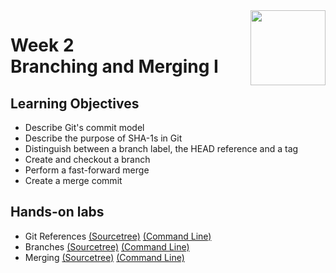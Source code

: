 <a href="../">
  <img src="/img/Version_Control_with_Git_logo.avif" width="120" align="right">
</a>

# Week 2 <br> Branching and Merging I

## Learning Objectives
- Describe Git's commit model
- Describe the purpose of SHA-1s in Git
- Distinguish between a branch label, the HEAD reference and a tag
- Create and checkout a branch
- Perform a fast-forward merge
- Create a merge commit

## Hands-on labs
- Git References [(Sourcetree)](./Labs/lab3_2_03a_sourcetree_references.pdf) [(Command Line)](./Labs/lab3_2_03b_cli_references.pdf)
- Branches [(Sourcetree)](./Labs/lab3_2_04a_sourcetree_branches.pdf) [(Command Line)](./Labs/lab3_2_04b_cli_branches.pdf)
- Merging [(Sourcetree)](./Labs/lab3_2_05a_sourcetree_merging.pdf) [(Command Line)](./Labs/lab3_2_05b_cli_merging.pdf)

